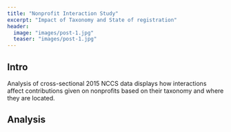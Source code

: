 ```yaml
---
title: "Nonprofit Interaction Study"
excerpt: "Impact of Taxonomy and State of registration"
header:
  image: "images/post-1.jpg"
  teaser: "images/post-1.jpg"
---
```


## Intro

Analysis of cross-sectional 2015 NCCS data displays how interactions affect contributions given on nonprofits based on their taxonomy and where they are located.

## Analysis
